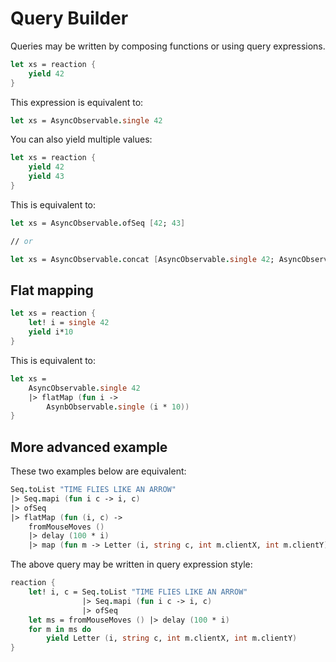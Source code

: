 # Query Builder

Queries may be written by composing functions or using query expressions.

```fs
let xs = reaction {
    yield 42
}
```

This expression is equivalent to:

```fs
let xs = AsyncObservable.single 42
```

You can also yield multiple values:

```fs
let xs = reaction {
    yield 42
    yield 43
}
```

This is equivalent to:

```fs
let xs = AsyncObservable.ofSeq [42; 43]

// or

let xs = AsyncObservable.concat [AsyncObservable.single 42; AsyncObservable.single 43]
```

## Flat mapping

```fs
let xs = reaction {
    let! i = single 42
    yield i*10
}
```

This is equivalent to:

```fs
let xs =
    AsyncObservable.single 42
    |> flatMap (fun i ->
        AsynbObservable.single (i * 10))
}
```

## More advanced example

These two examples below are equivalent:

```fs
Seq.toList "TIME FLIES LIKE AN ARROW"
|> Seq.mapi (fun i c -> i, c)
|> ofSeq
|> flatMap (fun (i, c) ->
    fromMouseMoves ()
    |> delay (100 * i)
    |> map (fun m -> Letter (i, string c, int m.clientX, int m.clientY)))
```

The above query may be written in query expression style:

```fs
reaction {
    let! i, c = Seq.toList "TIME FLIES LIKE AN ARROW"
                |> Seq.mapi (fun i c -> i, c)
                |> ofSeq
    let ms = fromMouseMoves () |> delay (100 * i)
    for m in ms do
        yield Letter (i, string c, int m.clientX, int m.clientY)
}
```